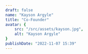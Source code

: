 ```yaml
---
draft: false
name: "Kayson Argyle"
title: "Co-Founder"
avatar: {
    src: "/src/assets/kayson.jpg",
    alt: "Kayson Argyle"
}
publishDate: "2022-11-07 15:39"
---
```

